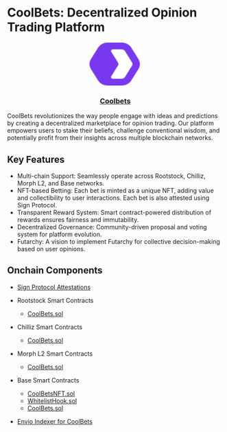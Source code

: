 # CoolBets: Decentralized Opinion Trading Platform 

<p align="center">
  <a href="https://coolbets.vercel.app">
    <img alt="Coolbets" src="Frontend/public/coolbets.svg"  width="120" height="100"/>
    <h3 align="center">Coolbets</h3>
  </a>
</p>

CoolBets revolutionizes the way people engage with ideas and predictions by creating a decentralized marketplace for opinion trading. Our platform empowers users to stake their beliefs, challenge conventional wisdom, and potentially profit from their insights across multiple blockchain networks.

## Key Features

- Multi-chain Support: Seamlessly operate across Rootstock, Chilliz, Morph L2, and Base networks.
- NFT-based Betting: Each bet is minted as a unique NFT, adding value and collectibility to user interactions. Each bet is also attested using Sign Protocol.
- Transparent Reward System: Smart contract-powered distribution of rewards ensures fairness and immutability.
- Decentralized Governance: Community-driven proposal and voting system for platform evolution.
- Futarchy: A vision to implement Futarchy for collective decision-making based on user opinions.

## Onchain Components

- [Sign Protocol Attestations](https://testnet-scan.sign.global/schema/onchain_evm_84532_0x227)
- Rootstock Smart Contracts

  - [CoolBets.sol](https://explorer.testnet.rootstock.io/address/0xe6a5267590ac048a599014a18815b9daf247eee7)

- Chilliz Smart Contracts

  - [CoolBets.sol](https://spicy-explorer.chiliz.com/address/0x6E84c2AF3393A2C85a6eA96765319040fd207f8a)

- Morph L2 Smart Contracts

  - [CoolBets.sol](https://explorer-holesky.morphl2.io/address/0x6E84c2AF3393A2C85a6eA96765319040fd207f8a)

- Base Smart Contracts

  - [CoolBetsNFT.sol](https://sepolia.basescan.org/address/0xE1486aa7d249cf84Ff532a7dbD424baa50Eb6d29)
  - [WhitelistHook.sol](https://sepolia.basescan.org/address/0xF2323D5d9E6903D40e47f80D2ED6785a6C3d7c2B)
  - [CoolBets.sol](https://sepolia.basescan.org/address/0x6E84c2AF3393A2C85a6eA96765319040fd207f8a)

- [Envio Indexer for CoolBets](https://indexer.bigdevenergy.link/8c40956/v1/graphql)

